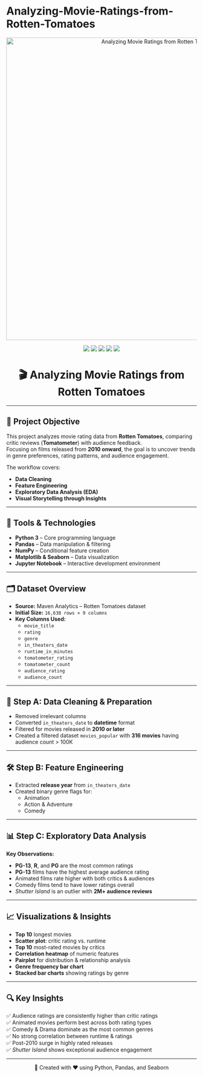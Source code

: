# Analyzing-Movie-Ratings-from-Rotten-Tomatoes
<!-- PROJECT BANNER -->
<p align="center">
  <img src="images/cover.png" alt="Analyzing Movie Ratings from Rotten Tomatoes" width="800"/>
</p>

<!-- PROJECT BADGES -->
<p align="center">
  <img src="https://img.shields.io/badge/Python-3.10-blue?logo=python" />
  <img src="https://img.shields.io/badge/Pandas-Data%20Analysis-yellow?logo=pandas" />
  <img src="https://img.shields.io/badge/EDA-Complete-brightgreen" />
  <img src="https://img.shields.io/badge/Visualization-Matplotlib%20%26%20Seaborn-orange" />
  <img src="https://img.shields.io/badge/Status-Finished-lightgrey" />
</p>

<h1 align="center">🎬 Analyzing Movie Ratings from Rotten Tomatoes</h1>

---

## 📌 Project Objective
This project analyzes movie rating data from **Rotten Tomatoes**, comparing critic reviews (**Tomatometer**) with audience feedback.  
Focusing on films released from **2010 onward**, the goal is to uncover trends in genre preferences, rating patterns, and audience engagement.  

The workflow covers:
- **Data Cleaning**
- **Feature Engineering**
- **Exploratory Data Analysis (EDA)**
- **Visual Storytelling through Insights**

---

## 🧰 Tools & Technologies
- **Python 3** – Core programming language  
- **Pandas** – Data manipulation & filtering  
- **NumPy** – Conditional feature creation  
- **Matplotlib & Seaborn** – Data visualization  
- **Jupyter Notebook** – Interactive development environment  

---

## 🗂️ Dataset Overview
- **Source:** Maven Analytics – Rotten Tomatoes dataset  
- **Initial Size:** `16,638 rows × 9 columns`  
- **Key Columns Used:**  
  - `movie_title`  
  - `rating`  
  - `genre`  
  - `in_theaters_date`  
  - `runtime_in_minutes`  
  - `tomatometer_rating`  
  - `tomatometer_count`  
  - `audience_rating`  
  - `audience_count`

---

## 🧹 Step A: Data Cleaning & Preparation
- Removed irrelevant columns  
- Converted `in_theaters_date` to **datetime** format  
- Filtered for movies released in **2010 or later**  
- Created a filtered dataset `movies_popular` with **316 movies** having audience count > 100K  

---

## 🛠️ Step B: Feature Engineering
- Extracted **release year** from `in_theaters_date`  
- Created binary genre flags for:  
  - Animation  
  - Action & Adventure  
  - Comedy  

---

## 📊 Step C: Exploratory Data Analysis
**Key Observations:**
- **PG-13**, **R**, and **PG** are the most common ratings  
- **PG-13** films have the highest average audience rating  
- Animated films rate higher with both critics & audiences  
- Comedy films tend to have lower ratings overall  
- *Shutter Island* is an outlier with **2M+ audience reviews**  

---

## 📈 Visualizations & Insights
- **Top 10** longest movies  
- **Scatter plot**: critic rating vs. runtime  
- **Top 10** most-rated movies by critics  
- **Correlation heatmap** of numeric features  
- **Pairplot** for distribution & relationship analysis  
- **Genre frequency bar chart**  
- **Stacked bar charts** showing ratings by genre  

---

## 🔍 Key Insights
✅ Audience ratings are consistently higher than critic ratings  
✅ Animated movies perform best across both rating types  
✅ Comedy & Drama dominate as the most common genres  
✅ No strong correlation between runtime & ratings  
✅ Post-2010 surge in highly rated releases  
✅ *Shutter Island* shows exceptional audience engagement  

---

<p align="center">📌 Created with ❤️ using Python, Pandas, and Seaborn</p>

